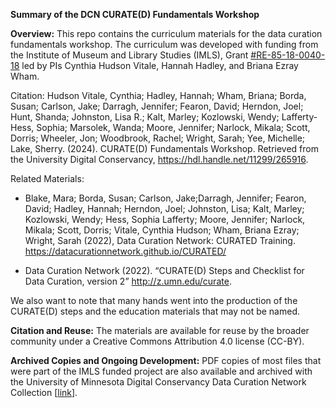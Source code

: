 **Summary of the DCN CURATE(D) Fundamentals Workshop** 

**Overview:** This repo contains the curriculum materials for the data curation fundamentals workshop. The curriculum was developed with funding from the Institute of Museum and Library Studies (IMLS), Grant  [#RE-85-18-0040-18](https://www.imls.gov/grants/awarded/re-85-18-0040-18) led by PIs Cynthia Hudson Vitale, Hannah Hadley, and Briana Ezray Wham. 


Citation: Hudson Vitale, Cynthia; Hadley, Hannah; Wham, Briana; Borda, Susan; Carlson, Jake; Darragh, Jennifer; Fearon, David; Herndon, Joel; Hunt, Shanda; Johnston, Lisa R.; Kalt, Marley; Kozlowski, Wendy; Lafferty-Hess, Sophia; Marsolek, Wanda; Moore, Jennifer; Narlock, Mikala; Scott, Dorris; Wheeler, Jon; Woodbrook, Rachel; Wright, Sarah; Yee, Michelle; Lake, Sherry. (2024). CURATE(D) Fundamentals Workshop. Retrieved from the University Digital Conservancy, https://hdl.handle.net/11299/265916.


Related Materials:
- Blake, Mara; Borda, Susan; Carlson, Jake;Darragh, Jennifer; Fearon, David; Hadley, Hannah; Herndon, Joel; Johnston, Lisa; Kalt, Marley; Kozlowski, Wendy; Hess, Sophia Lafferty; Moore, Jennifer; Narlock, Mikala; Scott, Dorris; Vitale, Cynthia Hudson; Wham, Briana Ezray; Wright, Sarah (2022), Data Curation Network: CURATED Training. <https://datacurationnetwork.github.io/CURATED/>

- Data Curation Network (2022). “CURATE(D) Steps and Checklist for Data Curation, version 2” <http://z.umn.edu/curate>.

We also want to note that many hands went into the production of the CURATE(D) steps and the education materials that may not be named. 

**Citation and Reuse:** The materials are available for reuse by the broader community under a Creative Commons Attribution 4.0 license (CC-BY). 

**Archived Copies and Ongoing Development:** PDF copies of most files that were part of the IMLS funded project are also available and archived with the University of Minnesota Digital Conservancy Data Curation Network Collection [[link](https://hdl.handle.net/11299/265761)].
